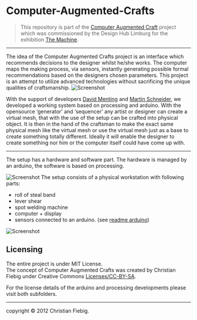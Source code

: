 Computer-Augmented-Crafts
=========================

>This repository is part of the [Computer Augmented Craft](http://christianfiebig.de/the-machine-cac/) project which was commissioned by the Design Hub Limburg for the exhibition [The Machine](http://www.the-machine.be/en/).

___

The idea of the Computer Augmented Crafts project is an interface which recommends decisions to the designer whilst he/she works. The computer maps the making process, via sensors, instantly generating possible formal recommendations based on the designers chosen parameters. This project is an attempt to utilize advanced technologies without sacrificing the unique qualities of craftsmanship.
![Screenshot](https://lh3.googleusercontent.com/-bXOqQZKng5k/UDinvfy9wvI/AAAAAAAAKf8/OtsRSubWazU/s720/CAC_setup-explanation_1-03.png)

With the support of developers [David Menting](http://nut-bolt.nl/) and [Martin Schneider](http://www.k2g2.org/blog:bit.craft), we developed a working system based on processing and arduino. With the opensource ‘generator’ and ‘sequencer’ any artist or designer can create a virtual mesh, that with the use of the setup can be crafted into physical object. It is then in the hand of the craftsman to make the exact same physical mesh like the virtual mesh or use the virtual mesh just as a base to create something totally different. Ideally it will enable the designer to create something nor him or the computer itself could have come up with.

___

The setup has a hardware and software part. The hardware is managed by an arduino, the software is based on processing. 


![Screenshot](https://lh3.googleusercontent.com/-zjq_NIPedxM/T8oYdYgPQVI/AAAAAAAAFyQ/T5daTehi_pg/s2048/DSC_5014.png)
The setup consists of a physical workstation with following parts:

* roll of steal band
* lever shear
* spot welding machine
* computer + display 
* sensors connected to an arduino. (see [readme arduino](https://github.com/fiebigc/Computer-Augmented-Crafts/blob/master/Arduino/README.md))

![Screenshot](https://lh6.googleusercontent.com/-gVf9IvV78Vg/UDirHUcsZkI/AAAAAAAAKgc/f2ts89zgB-E/s2048/CAC_setup-explanation_1-02.png)


Licensing
---

The entire project is under MIT License.   
The concept of Computer Augmented Crafts was created by Christian Fiebig under Creative Commons [Licenses/CC-BY-SA](http://creativecommons.org/licenses/by-sa/3.0/legalcode).

For the license details of the arduino and processing developments please visit both subfolders.

___
copyright © 2012 Christian Fiebig. 